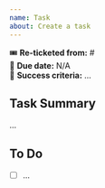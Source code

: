```yaml
---
name: Task
about: Create a task
---
```


🎟️ **Re-ticketed from:** #  
📅 **Due date:** N/A  
🎯 **Success criteria:** ...  

## Task Summary

...

## To Do

- [ ] ...
